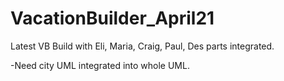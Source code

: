 # VacationBuilder_April21
Latest VB Build with Eli, Maria, Craig, Paul, Des parts integrated. 

-Need city UML integrated into whole UML.
